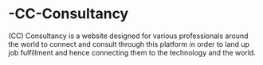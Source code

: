 # -CC-Consultancy
(CC) Consultancy is a website designed for various professionals around the world to connect and consult through this platform in order to land up job fulfillment and hence connecting them to the technology and the world.
